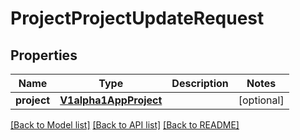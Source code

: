# ProjectProjectUpdateRequest

## Properties
Name | Type | Description | Notes
------------ | ------------- | ------------- | -------------
**project** | [**V1alpha1AppProject**](V1alpha1AppProject.md) |  | [optional] 

[[Back to Model list]](../README.md#documentation-for-models) [[Back to API list]](../README.md#documentation-for-api-endpoints) [[Back to README]](../README.md)


